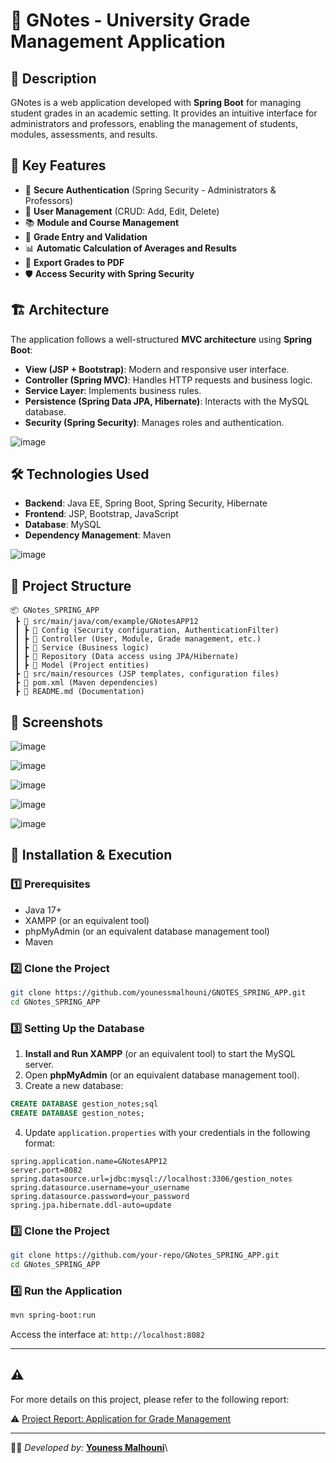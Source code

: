 # 📘 GNotes - University Grade Management Application

## 📌 Description

GNotes is a web application developed with **Spring Boot** for managing student grades in an academic setting. It provides an intuitive interface for administrators and professors, enabling the management of students, modules, assessments, and results.

## 🚀 Key Features

- 🔐 **Secure Authentication** (Spring Security - Administrators & Professors)
- 🏫 **User Management** (CRUD: Add, Edit, Delete)
- 📚 **Module and Course Management**
- 📝 **Grade Entry and Validation**
- 📊 **Automatic Calculation of Averages and Results**
- 📄 **Export Grades to PDF**
- 🛡️ **Access Security with Spring Security**

## 🏗️ Architecture

The application follows a well-structured **MVC architecture** using **Spring Boot**:

- **View (JSP + Bootstrap)**: Modern and responsive user interface.
- **Controller (Spring MVC)**: Handles HTTP requests and business logic.
- **Service Layer**: Implements business rules.
- **Persistence (Spring Data JPA, Hibernate)**: Interacts with the MySQL database.
- **Security (Spring Security)**: Manages roles and authentication.

![image](https://github.com/user-attachments/assets/b4d635a2-41fe-4651-853b-0e8b496ef92e)



## 🛠️ Technologies Used

- **Backend**: Java EE, Spring Boot, Spring Security, Hibernate
- **Frontend**: JSP, Bootstrap, JavaScript
- **Database**: MySQL
- **Dependency Management**: Maven
  
![image](https://github.com/user-attachments/assets/c1410224-3d3c-479d-a4e5-1b3402ad7746)


## 📂 Project Structure

```
📦 GNotes_SPRING_APP
 ┣ 📂 src/main/java/com/example/GNotesAPP12
 ┃ ┣ 📂 Config (Security configuration, AuthenticationFilter)
 ┃ ┣ 📂 Controller (User, Module, Grade management, etc.)
 ┃ ┣ 📂 Service (Business logic)
 ┃ ┣ 📂 Repository (Data access using JPA/Hibernate)
 ┃ ┣ 📂 Model (Project entities)
 ┣ 📂 src/main/resources (JSP templates, configuration files)
 ┣ 📜 pom.xml (Maven dependencies)
 ┣ 📜 README.md (Documentation)
```

## 📸 Screenshots
![image](https://github.com/user-attachments/assets/995e7fa8-2afe-4810-9830-58e1cc230e4f)

![image](https://github.com/user-attachments/assets/bf0215bd-84ad-4901-a6af-1d8982cacf9c)

![image](https://github.com/user-attachments/assets/79d724c4-75e2-4705-96c0-445a35184dad)

![image](https://github.com/user-attachments/assets/c79ec7d2-1b5d-48d0-82f0-be218790bc12)

![image](https://github.com/user-attachments/assets/909e4369-1659-4b1c-a6e7-4f13aa525036)




## 🏁 Installation & Execution

### 1️⃣ Prerequisites

- Java 17+
- XAMPP (or an equivalent tool)
- phpMyAdmin (or an equivalent database management tool)
- Maven

### 2️⃣ Clone the Project

```bash
git clone https://github.com/younessmalhouni/GNOTES_SPRING_APP.git
cd GNotes_SPRING_APP
```

### 3️⃣ Setting Up the Database

1. **Install and Run XAMPP** (or an equivalent tool) to start the MySQL server.
2. Open **phpMyAdmin** (or an equivalent database management tool).
3. Create a new database:

```sql
CREATE DATABASE gestion_notes;sql
CREATE DATABASE gestion_notes;
```

4. Update `application.properties` with your credentials in the following format:

```properties
spring.application.name=GNotesAPP12
server.port=8082
spring.datasource.url=jdbc:mysql://localhost:3306/gestion_notes
spring.datasource.username=your_username
spring.datasource.password=your_password
spring.jpa.hibernate.ddl-auto=update
```

### 3️⃣ Clone the Project

```bash
git clone https://github.com/your-repo/GNotes_SPRING_APP.git
cd GNotes_SPRING_APP
```

### 4️⃣ Run the Application

```bash
mvn spring-boot:run
```

Access the interface at: `http://localhost:8082`

---

## ⚠️

For more details on this project, please refer to the following report:

⚠️ [Project Report: Application for Grade Management](Rapport_Projet__Application_pour_la_gestion_des_notes.pdf)


---


👨‍💻 *Developed by:* **[Youness Malhouni](https://www.linkedin.com/in/youness-malhouni/)**\


